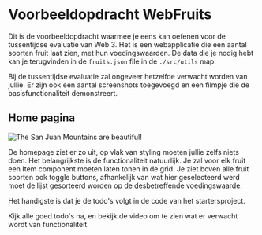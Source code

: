 # Voorbeeldopdracht WebFruits

Dit is de voorbeeldopdracht waarmee je eens kan oefenen voor de tussentijdse evaluatie van Web 3. Het is een webapplicatie die een aantal soorten fruit laat zien, met hun voedingswaarden. De data die je nodig hebt kan je terugvinden in de `fruits.json` file in de `./src/utils` map.

Bij de tussentijdse evaluatie zal ongeveer hetzelfde verwacht worden van jullie. Er zijn ook een aantal screenshots toegevoegd en een filmpje die de basisfunctionaliteit demonstreert.

## Home pagina

![The San Juan Mountains are beautiful!](/imgs/homepage.png "San Juan Mountains")

De homepage ziet er zo uit, op vlak van styling moeten jullie zelfs niets doen. Het belangrijkste is de functionaliteit natuurlijk. Je zal voor elk fruit een Item component moeten laten tonen in de grid. Je ziet boven alle fruit soorten ook toggle buttons, afhankelijk van wat hier geselecteerd werd moet de lijst gesorteerd worden op de desbetreffende voedingswaarde.

Het handigste is dat je de todo's volgt in de code van het startersproject.

Kijk alle goed todo's na, en bekijk de video om te zien wat er verwacht wordt van functionaliteit.
